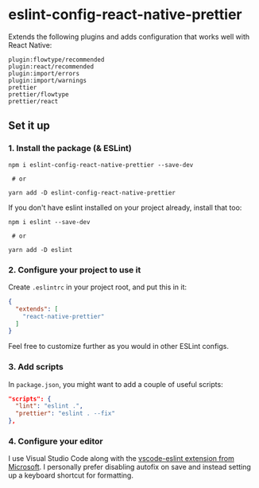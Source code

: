 # eslint-config-react-native-prettier

Extends the following plugins and adds configuration that works well
with React Native:

```
plugin:flowtype/recommended
plugin:react/recommended
plugin:import/errors
plugin:import/warnings
prettier
prettier/flowtype
prettier/react
```

## Set it up

### 1. Install the package (& ESLint)

```
npm i eslint-config-react-native-prettier --save-dev

 # or

yarn add -D eslint-config-react-native-prettier
```

If you don't have eslint installed on your project already, install that
too:

```
npm i eslint --save-dev

 # or

yarn add -D eslint
```

### 2. Configure your project to use it

Create `.eslintrc` in your project root, and put this in it:

```json
{
  "extends": [
    "react-native-prettier"
  ]
}
```

Feel free to customize further as you would in other ESLint configs.

### 3. Add scripts

In `package.json`, you might want to add a couple of useful scripts:

```json
"scripts": {
  "lint": "eslint .",
  "prettier": "eslint . --fix"
},
```

### 4. Configure your editor

I use Visual Studio Code along with the [vscode-eslint extension from
Microsoft](https://github.com/Microsoft/vscode-eslint). I personally
prefer disabling autofix on save and instead setting up a keyboard
shortcut for formatting.
